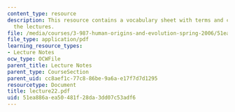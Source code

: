 ```yaml
---
content_type: resource
description: This resource contains a vocabulary sheet with terms and concepts from
  the lectures.
file: /media/courses/3-987-human-origins-and-evolution-spring-2006/51ea886aea50481f28da3dd07c53adf6_lecture22.pdf
file_type: application/pdf
learning_resource_types:
- Lecture Notes
ocw_type: OCWFile
parent_title: Lecture Notes
parent_type: CourseSection
parent_uid: cc8aef1c-77c8-86be-9a6a-e17f7d7d1295
resourcetype: Document
title: lecture22.pdf
uid: 51ea886a-ea50-481f-28da-3dd07c53adf6
---
```

